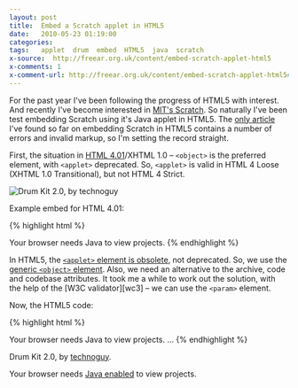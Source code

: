 ```yaml
---
layout: post
title:  Embed a Scratch applet in HTML5
date:   2010-05-23 01:19:00
categories:
tags:   applet  drum  embed  HTML5  java  scratch
x-source:  http://freear.org.uk/content/embed-scratch-applet-html5
x-comments: 1
x-comment-url: http://freear.org.uk/content/embed-scratch-applet-html5#comment-1361
---
```



For the past year I've been following the progress of HTML5 with interest.
And recently I've become interested in [MIT's Scratch][]. So naturally I've been
test embedding Scratch using it's Java applet in HTML5.
The [only article][] I've found so far on embedding Scratch in HTML5 contains a
number of errors and invalid markup, so I'm setting the record straight.

<!--more-->

First, the situation in [HTML 4.01][]/XHTML 1.0 – `<object>` is the preferred element, with `<applet>` deprecated.
So, `<applet>` is valid in HTML 4 Loose (XHTML 1.0 Transitional), but not HTML 4 Strict.

![Drum Kit 2.0, by technoguy][image]

Example embed for HTML 4.01:


{% highlight html %}
<applet codebase="http://scratch.mit.edu/static/misc/" archive="ScratchApplet.jar"
        code="ScratchApplet" height="387" width="482">
   <param name="project" value="../../static/projects/technoguyx/355353.sb" >
   Your browser needs Java to view projects.
</applet>
{% endhighlight %}


In HTML5, the [`<applet>` element is obsolete][applet], not deprecated.
So, we use the [generic `<object>` element][object]. Also, we need an alternative to
the archive, code and codebase attributes. It took me a while to work out the solution,
with the help of the [W3C validator][wc3] – we can use the `<param>` element.

Now, the HTML5 code:


{% highlight html %}
<!DOCTYPE html><html lang="en"><meta charset=UTF-8 >

<object tabindex="0" type="application/x-java-applet" height="387" width="482">
  <!--Generic parameters for all Java applets. -->
  <param name="codebase" value="http://scratch.mit.edu/static/misc/" >
  <param name="archive"  value="ScratchApplet.jar" >
  <param name="code"     value="ScratchApplet" >

  <!--Specific parameters. -->
  <param name="project"  value="../../static/projects/technoguyx/355353.sb" >
  Your browser needs Java to view projects.
</object>
...
{% endhighlight %}


Drum Kit 2.0, by [technoguy][].

Your browser needs [Java enabled][] to view projects.


[MIT's Scratch]: http://scratch.mit.edu/
[only article]: http://teachmeprogramming.com/How-to-Embed-Your-Scratch-Applet-in-HTML5.html
[HTML 4.01]: http://w3.org/TR/html401/index/elements.html#h-2
[image]: http://christopherave.files.wordpress.com/2009/10/drum-kit.jpg
[applet]: http://whatwg.org/specs/web-apps/current-work/multipage/obsolete.html#the-applet-element
[object]: http://whatwg.org/specs/web-apps/current-work/multipage/the-iframe-element.html#the-object-element
[w3c]: http://validator.w3.org/ "World Wide Web Consortium validator service"
[technoguy]: http://scratch.mit.edu/projects/technoguyx/355353
[Java enabled]: http://java.com/en/download/help/enable_browser.xml
